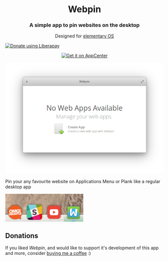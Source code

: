 <div>
    <h1 align="center">Webpin</h1>
    <h3 align="center">A simple app to pin websites on the desktop</h3>
    <p align="center">Designed for <a href="https://elementary.io">elementary OS</p>
</div>
<a href="https://liberapay.com/Artem/donate"><img alt="Donate using Liberapay" src="https://liberapay.com/assets/widgets/donate.svg"></a>
<p align="center">
  <a href="https://appcenter.elementary.io/com.github.artemanufrij.webpin">
    <img src="https://appcenter.elementary.io/badge.svg" alt="Get it on AppCenter">
  </a>
</p>
<p align="center">
  <img src="Screenshot.png"/>
</p>
Pin your any favourite website on Applications Menu or Plank like a regular desktop app


![Apps](Apps.png)

## Donations
If you liked _Webpin_, and would like to support it's development of this app and more, consider [buying me a coffee](https://www.paypal.me/ArtemAnufrij) :)
